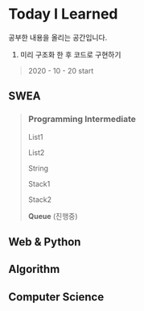 # Today I Learned 

공부한 내용을 올리는 공간입니다.

1. 미리 구조화 한 후 코드로 구현하기

> 2020 - 10 - 20 	start



## SWEA

> ### Programming Intermediate
>
> List1
>
> List2
>
> String
>
> Stack1
>
> Stack2 
>
> **Queue** (진행중)

## Web & Python



## Algorithm



## Computer Science

